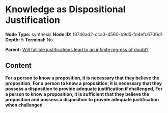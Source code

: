 # Knowledge as Dispositional Justification

**Node Type:** synthesis
**Node ID:** f8746ad2-cca3-4560-b9d5-fd4efc6706d1
**Depth:** 5
**Terminal:** No

**Parent:** [Will fallible justifications lead to an infinite regress of doubt?](will-fallible-justifications-lead-to-an-infinite-regress-of-doubt-antithesis-6f6c8bf7-5fda-455c-81e5-db39638f6c0d.md)

## Content

**For a person to know a proposition, it is necessary that they believe the proposition**, **For a person to know a proposition, it is necessary that they possess a disposition to provide adequate justification if challenged**, **For a person to know a proposition, it is sufficient that they believe the proposition and possess a disposition to provide adequate justification when challenged**
